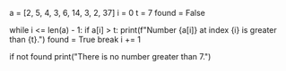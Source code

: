 a = [2, 5, 4, 3, 6, 14, 3, 2, 37]
i = 0
t = 7
found = False

while i <= len(a) - 1:
    if a[i] > t:
        print(f"Number {a[i]} at index {i} is greater than {t}.")
        found = True
        break
    i += 1

if not found
    print("There is no number greater than 7.")
